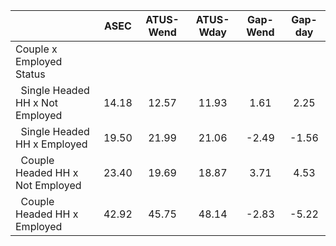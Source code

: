 
|                      |         ASEC |    ATUS-Wend |    ATUS-Wday |     Gap-Wend |      Gap-day |
| -------------------- | :----------: | :----------: | :----------: | :----------: | :----------: |
| Couple x Employed Status |              |              |              |              |              |
| &nbsp;&nbsp;Single Headed HH x Not Employed |        14.18 |        12.57 |        11.93 |         1.61 |         2.25 |
| &nbsp;&nbsp;Single Headed HH x Employed |        19.50 |        21.99 |        21.06 |        -2.49 |        -1.56 |
| &nbsp;&nbsp;Couple Headed HH x Not Employed |        23.40 |        19.69 |        18.87 |         3.71 |         4.53 |
| &nbsp;&nbsp;Couple Headed HH x Employed |        42.92 |        45.75 |        48.14 |        -2.83 |        -5.22 |

